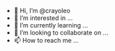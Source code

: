 - 👋 Hi, I’m @crayoleo
- 👀 I’m interested in ...
- 🌱 I’m currently learning ...
- 💞️ I’m looking to collaborate on ...
- 📫 How to reach me ...

<!---
crayoleo/crayoleo is a ✨ special ✨ repository because its `README.md` (this file) appears on your GitHub profile.
You can click the Preview link to take a look at your changes.
--->
